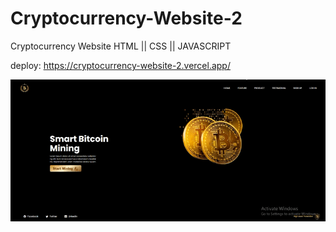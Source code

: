 # Cryptocurrency-Website-2
Cryptocurrency Website HTML || CSS || JAVASCRIPT

deploy: https://cryptocurrency-website-2.vercel.app/

<img src="background.gif">
